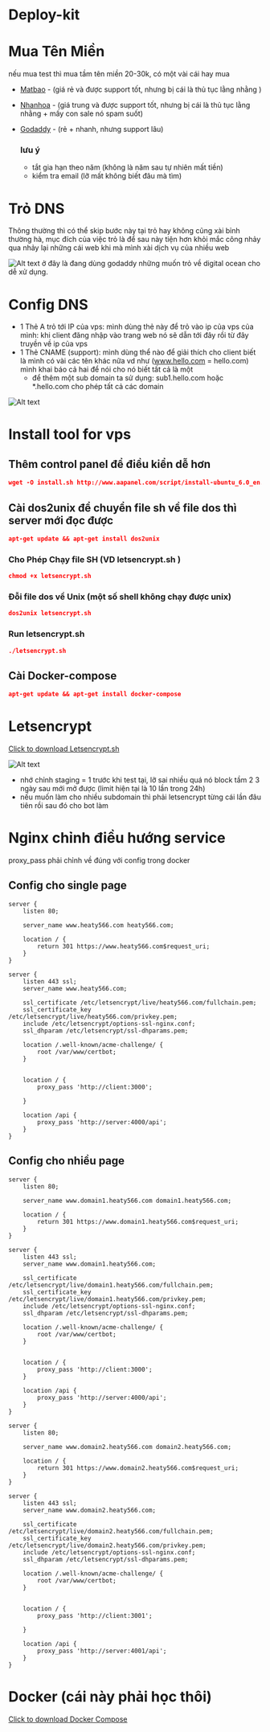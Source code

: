 # Deploy-kit

# Mua Tên Miền

nếu mua test thì mua tầm tên miền 20-30k, có một vài cái hay mua

- [Matbao](https://www.matbao.net/) - (giá rẻ và được support tốt, nhưng bị cái là thủ tục lằng nhằng )

- [Nhanhoa](https://nhanhoa.com/) - (giá trung và được support tốt, nhưng bị cái là thủ tục lằng nhằng + mấy con sale nó spam suốt)

- [Godaddy](https://vn.godaddy.com/) - (rẻ + nhanh, nhưng support lâu)
     ### lưu ý
     - tắt gia hạn theo năm (không là năm sau tự nhiên mất tiền)
     - kiểm tra email (lỡ mất không biết đâu mà tìm)

# Trỏ DNS

Thông thường thì có thể skip bước này tại trỏ hay không cũng xài bỉnh thường hà, mục đích của việc trỏ là để sau này tiện hơn khỏi mắc công nhảy qua nhảy lại những cái web khi mà mình xài dịch vụ của nhiều web

![Alt text](./images/dns.jpg)
ở đây là đang dùng godaddy những muốn trỏ về digital ocean cho dễ xử dụng.

# Config DNS

- 1 Thẻ A trỏ tới IP của vps: mình dùng thẻ này để trỏ vào ip của vps của mình: khi client đăng nhập vào trang web nó sẽ dẫn tới đây rồi từ đây truyền về ip của vps
- 1 Thẻ CNAME (support): mình dùng thể nào để giải thích cho client biết là mình có vài các tên khác nữa vd như (www.hello.com = hello.com) mình khai báo cả hai để nói cho nó biết tất cả là một
     - để thêm một sub domain ta sử dụng: sub1.hello.com hoặc \*.hello.com cho phép tất cả các domain

![Alt text](./images/dnsconfig.jpg)

# Install tool for vps

## Thêm control panel để điều kiển dễ hơn

```json
wget -O install.sh http://www.aapanel.com/script/install-ubuntu_6.0_en.sh && sudo bash install.sh
```

## Cài dos2unix để chuyển file sh về file dos thì server mới đọc được

```json
apt-get update && apt-get install dos2unix
```

### Cho Phép Chạy file SH (VD letsencrypt.sh )

```json
chmod +x letsencrypt.sh
```

### Đỗi file dos về Unix (một số shell không chạy được unix)

```json
dos2unix letsencrypt.sh
```

### Run letsencrypt.sh

```json
./letsencrypt.sh
```

## Cài Docker-compose

```json
apt-get update && apt-get install docker-compose
```

# Letsencrypt

<a href="./file/letsencrypt.sh" download>Click to download Letsencrypt.sh</a>

![Alt text](./images/letsencrypt.jpg)

- nhớ chỉnh staging = 1 trước khi test tại, lỡ sai nhiều quá nó block tầm 2 3 ngày sau mới mở được (limit hiện tại là 10 lần trong 24h)
- nếu muốn làm cho nhiều subdomain thì phải letsencrypt từng cái lần đâu tiên rồi sau đó cho bot làm

# Nginx chỉnh điều hướng service

proxy_pass phải chỉnh về đúng với config trong docker

## Config cho single page

```nginx
server {
	listen 80;

	server_name www.heaty566.com heaty566.com;

	location / {
     	return 301 https://www.heaty566.com$request_uri;
	}
}

server {
	listen 443 ssl;
	server_name www.heaty566.com;

	ssl_certificate /etc/letsencrypt/live/heaty566.com/fullchain.pem;
	ssl_certificate_key /etc/letsencrypt/live/heaty566.com/privkey.pem;
	include /etc/letsencrypt/options-ssl-nginx.conf;
	ssl_dhparam /etc/letsencrypt/ssl-dhparams.pem;

	location /.well-known/acme-challenge/ {
		root /var/www/certbot;
	}


	location / {
    	proxy_pass 'http://client:3000';

	}

  	location /api {
    	proxy_pass 'http://server:4000/api';
  	}
}

```

## Config cho nhiều page

```nginx
server {
	listen 80;

	server_name www.domain1.heaty566.com domain1.heaty566.com;

	location / {
     	return 301 https://www.domain1.heaty566.com$request_uri;
	}
}

server {
	listen 443 ssl;
	server_name www.domain1.heaty566.com;

	ssl_certificate /etc/letsencrypt/live/domain1.heaty566.com/fullchain.pem;
	ssl_certificate_key /etc/letsencrypt/live/domain1.heaty566.com/privkey.pem;
	include /etc/letsencrypt/options-ssl-nginx.conf;
	ssl_dhparam /etc/letsencrypt/ssl-dhparams.pem;

	location /.well-known/acme-challenge/ {
		root /var/www/certbot;
	}


	location / {
     	proxy_pass 'http://client:3000';
	}

  	location /api {
      	proxy_pass 'http://server:4000/api';
  	}
}

server {
	listen 80;

	server_name www.domain2.heaty566.com domain2.heaty566.com;

	location / {
     	return 301 https://www.domain2.heaty566.com$request_uri;
	}
}

server {
	listen 443 ssl;
	server_name www.domain2.heaty566.com;

	ssl_certificate /etc/letsencrypt/live/domain2.heaty566.com/fullchain.pem;
	ssl_certificate_key /etc/letsencrypt/live/domain2.heaty566.com/privkey.pem;
	include /etc/letsencrypt/options-ssl-nginx.conf;
	ssl_dhparam /etc/letsencrypt/ssl-dhparams.pem;

	location /.well-known/acme-challenge/ {
		root /var/www/certbot;
	}


	location / {
     	proxy_pass 'http://client:3001';

	}

  	location /api {
      	proxy_pass 'http://server:4001/api';
  	}
}

```

# Docker (cái này phải học thôi)

<a href="./file/docker-compose.yml" download>Click to download Docker Compose</a>
